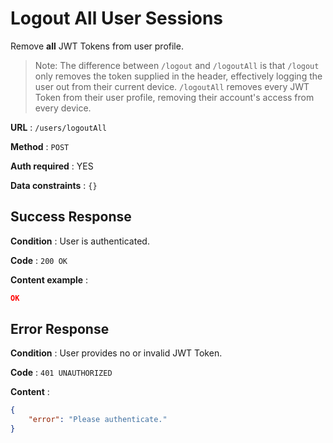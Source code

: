 # Logout All User Sessions

Remove **all** JWT Tokens from user profile.

> Note: The difference between `/logout` and `/logoutAll` is that `/logout` only removes the token supplied in the header, effectively logging the user out from their current device. `/logoutAll` removes every JWT Token from their user profile, removing their account's access from every device.

**URL** : `/users/logoutAll`

**Method** : `POST`

**Auth required** : YES

**Data constraints** : `{}`

## Success Response

**Condition** : User is authenticated.

**Code** : `200 OK`

**Content example** : 
```json
OK
```

## Error Response
**Condition** : User provides no or invalid JWT Token.

**Code** : `401 UNAUTHORIZED`

**Content** :

```json
{
    "error": "Please authenticate."
}
```